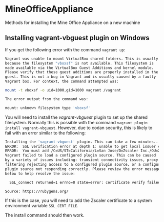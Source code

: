 # MineOfficeAppliance
Methods for installing the Mine Office Appliance on a new machine

## Installing vagrant-vbguest plugin on Windows

If you get the following error with the command `vagrant up`:

```bash
Vagrant was unable to mount VirtualBox shared folders. This is usually
because the filesystem "vboxsf" is not available. This filesystem is
made available via the VirtualBox Guest Additions and kernel module.
Please verify that these guest additions are properly installed in the
guest. This is not a bug in Vagrant and is usually caused by a faulty
Vagrant box. For context, the command attempted was:

mount -t vboxsf -o uid=1000,gid=1000 vagrant /vagrant

The error output from the command was:

mount: unknown filesystem type 'vboxsf'
```

You will need to install the *vagrant-vbguest* plugin to set up the shared filesystem. 
Normally this is possible with the command `vagrant plugin install vagrant-vbguest`. 
However, due to codan security, this is likely to fail with an error similar to the following:

```bash
Installing the 'vagrant-vbguest' plugin. This can take a few minutes...
ERROR:  SSL verification error at depth 1: unable to get local issuer certificate (20)
ERROR:  You must add /C=US/ST=California/L=San Jose/O=Zscaler Inc./OU=Zscaler Inc./CN=Zscaler Root CA/emailAddress=support@zscaler.com to your local trusted store
Vagrant failed to load a configured plugin source. This can be caused
by a variety of issues including: transient connectivity issues, proxy
filtering rejecting access to a configured plugin source, or a configured
plugin source not responding correctly. Please review the error message
below to help resolve the issue:

  SSL_connect returned=1 errno=0 state=error: certificate verify failed (https://api.rubygems.org/specs.4.8.gz)

Source: https://rubygems.org/
```

If this is the case, you will need to add the Zscaler certificate to a system environment variable `SSL_CERT_FILE`.

The install command should then work.
